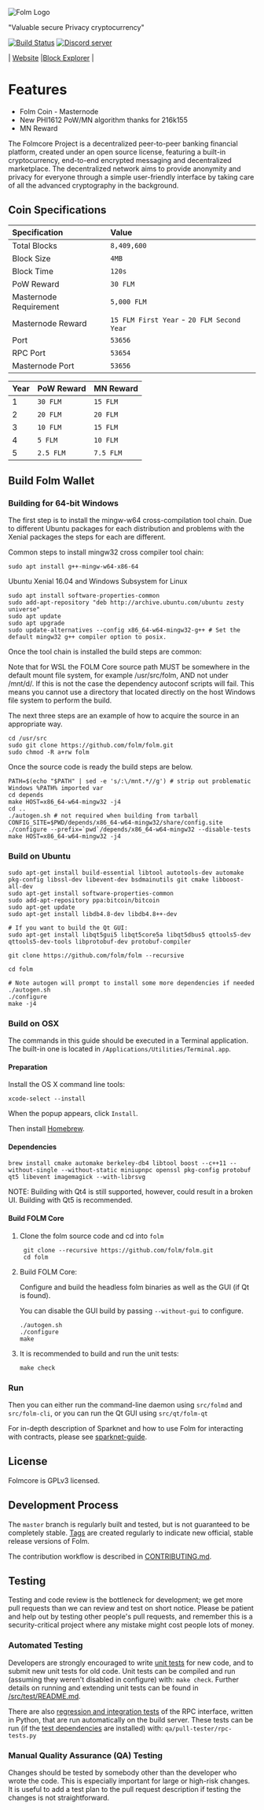 ![Folm Logo](https://folm.io/images/logo_at_readme.jpg)

"Valuable secure Privacy cryptocurrency"

[![Build Status](https://travis-ci.org/folm/folm.svg?branch=master)](https://travis-ci.org/folm/folm)
<a href="https://discord.gg/uDmpSHx"><img src="https://discordapp.com/api/guilds/398369914760593419/embed.png" alt="Discord server" /></a>


| [Website](https://folm.io) |[Block Explorer](https://explorer.folm.io/) |

Features
=============

* Folm Coin - Masternode
* New PHI1612 PoW/MN algorithm thanks for 216k155
* MN Reward


The Folmcore Project is a decentralized peer-to-peer banking financial platform, created under an open source license, featuring a built-in cryptocurrency, end-to-end encrypted messaging and decentralized marketplace. The decentralized network aims to provide anonymity and privacy for everyone through a simple user-friendly interface by taking care of all the advanced cryptography in the background.

## Coin Specifications

| Specification | Value |
|:-----------|:-----------|
| Total Blocks | `8,409,600` |
| Block Size | `4MB` |
| Block Time | `120s` |
| PoW Reward | `30 FLM` |
| Masternode Requirement | `5,000 FLM` |
| Masternode Reward | `15 FLM First Year` - `20 FLM Second Year` |
| Port | `53656` |
| RPC Port | `53654` |
| Masternode Port | `53656` |




| Year | PoW Reward | MN Reward |
|:-----------|:-----------|:-----------|
| 1 | `30 FLM` | `15 FLM` |
| 2 | `20 FLM` | `20 FLM` |
| 3 | `10 FLM` | `15 FLM` |
| 4 | `5 FLM` | `10 FLM` |
| 5 | `2.5 FLM` | `7.5 FLM` |



Build Folm Wallet
----------

### Building for 64-bit Windows

The first step is to install the mingw-w64 cross-compilation tool chain. Due to different Ubuntu packages for each distribution and problems with the Xenial packages the steps for each are different.

Common steps to install mingw32 cross compiler tool chain:

    sudo apt install g++-mingw-w64-x86-64
    
Ubuntu Xenial 16.04 and Windows Subsystem for Linux

    sudo apt install software-properties-common
    sudo add-apt-repository "deb http://archive.ubuntu.com/ubuntu zesty universe"
    sudo apt update
    sudo apt upgrade
    sudo update-alternatives --config x86_64-w64-mingw32-g++ # Set the default mingw32 g++ compiler option to posix.
    
Once the tool chain is installed the build steps are common:

Note that for WSL the FOLM Core source path MUST be somewhere in the default mount file system, for example /usr/src/folm, AND not under /mnt/d/. If this is not the case the dependency autoconf scripts will fail. This means you cannot use a directory that located directly on the host Windows file system to perform the build.

The next three steps are an example of how to acquire the source in an appropriate way.

    cd /usr/src
    sudo git clone https://github.com/folm/folm.git
    sudo chmod -R a+rw folm
    
Once the source code is ready the build steps are below.

    PATH=$(echo "$PATH" | sed -e 's/:\/mnt.*//g') # strip out problematic Windows %PATH% imported var
    cd depends
    make HOST=x86_64-w64-mingw32 -j4
    cd ..
    ./autogen.sh # not required when building from tarball
    CONFIG_SITE=$PWD/depends/x86_64-w64-mingw32/share/config.site 
    ./configure --prefix=`pwd`/depends/x86_64-w64-mingw32 --disable-tests
    make HOST=x86_64-w64-mingw32 -j4

### Build on Ubuntu

    sudo apt-get install build-essential libtool autotools-dev automake pkg-config libssl-dev libevent-dev bsdmainutils git cmake libboost-all-dev
    sudo apt-get install software-properties-common
    sudo add-apt-repository ppa:bitcoin/bitcoin
    sudo apt-get update
    sudo apt-get install libdb4.8-dev libdb4.8++-dev

    # If you want to build the Qt GUI:
    sudo apt-get install libqt5gui5 libqt5core5a libqt5dbus5 qttools5-dev qttools5-dev-tools libprotobuf-dev protobuf-compiler

    git clone https://github.com/folm/folm --recursive
    
    cd folm

    # Note autogen will prompt to install some more dependencies if needed
    ./autogen.sh
    ./configure 
    make -j4

### Build on OSX

The commands in this guide should be executed in a Terminal application.
The built-in one is located in `/Applications/Utilities/Terminal.app`.

#### Preparation

Install the OS X command line tools:

`xcode-select --install`

When the popup appears, click `Install`.

Then install [Homebrew](https://brew.sh).

#### Dependencies

    brew install cmake automake berkeley-db4 libtool boost --c++11 --without-single --without-static miniupnpc openssl pkg-config protobuf qt5 libevent imagemagick --with-librsvg

NOTE: Building with Qt4 is still supported, however, could result in a broken UI. Building with Qt5 is recommended.

#### Build FOLM Core

1. Clone the folm source code and cd into `folm`

        git clone --recursive https://github.com/folm/folm.git
        cd folm

2.  Build FOLM Core:

    Configure and build the headless folm binaries as well as the GUI (if Qt is found).

    You can disable the GUI build by passing `--without-gui` to configure.

        ./autogen.sh
        ./configure
        make

3.  It is recommended to build and run the unit tests:

        make check

### Run

Then you can either run the command-line daemon using `src/folmd` and `src/folm-cli`, or you can run the Qt GUI using `src/qt/folm-qt`

For in-depth description of Sparknet and how to use Folm for interacting with contracts, please see [sparknet-guide](doc/sparknet-guide.md).

License
-------

Folmcore is GPLv3 licensed.

Development Process
-------------------

The `master` branch is regularly built and tested, but is not guaranteed to be
completely stable. [Tags](https://github.com/folm/folm/tags) are created
regularly to indicate new official, stable release versions of Folm.

The contribution workflow is described in [CONTRIBUTING.md](CONTRIBUTING.md).


Testing
-------

Testing and code review is the bottleneck for development; we get more pull
requests than we can review and test on short notice. Please be patient and help out by testing
other people's pull requests, and remember this is a security-critical project where any mistake might cost people
lots of money.

### Automated Testing

Developers are strongly encouraged to write [unit tests](src/test/README.md) for new code, and to
submit new unit tests for old code. Unit tests can be compiled and run
(assuming they weren't disabled in configure) with: `make check`. Further details on running
and extending unit tests can be found in [/src/test/README.md](/src/test/README.md).

There are also [regression and integration tests](/qa) of the RPC interface, written
in Python, that are run automatically on the build server.
These tests can be run (if the [test dependencies](/qa) are installed) with: `qa/pull-tester/rpc-tests.py`

### Manual Quality Assurance (QA) Testing

Changes should be tested by somebody other than the developer who wrote the
code. This is especially important for large or high-risk changes. It is useful
to add a test plan to the pull request description if testing the changes is
not straightforward.